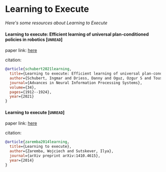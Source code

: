 # Learning to Execute
*Here's some resources about Learning to Execute*


#### Learning to execute: Efficient learning of universal plan-conditioned policies in robotics [`UNREAD`]

paper link: [here](https://proceedings.neurips.cc/paper/2021/file/0e9b734aa25ca8096cb7b56dc0dd8929-Paper.pdf)

citation: 
```bibtex
@article{schubert2021learning,
  title={Learning to execute: Efficient learning of universal plan-conditioned policies in robotics},
  author={Schubert, Ingmar and Driess, Danny and Oguz, Ozgur S and Toussaint, Marc},
  journal={Advances in Neural Information Processing Systems},
  volume={34},
  pages={1912--1924},
  year={2021}
}
```
    

#### Learning to execute [`UNREAD`]

paper link: [here](https://arxiv.org/pdf/1410.4615)

citation: 
```bibtex
@article{zaremba2014learning,
  title={Learning to execute},
  author={Zaremba, Wojciech and Sutskever, Ilya},
  journal={arXiv preprint arXiv:1410.4615},
  year={2014}
}
```
    